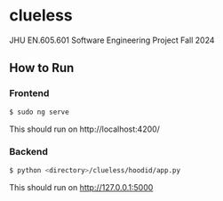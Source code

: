 # clueless
JHU EN.605.601 Software Engineering Project Fall 2024 


## How to Run

### Frontend

```sh
$ sudo ng serve
```

This should run on http://localhost:4200/

### Backend

```sh
$ python <directory>/clueless/hoodid/app.py
```

This should run on http://127.0.0.1:5000

